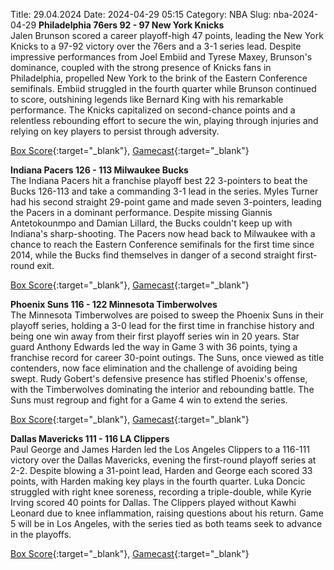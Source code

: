 Title: 29.04.2024
Date: 2024-04-29 05:15
Category: NBA 
Slug: nba-2024-04-29 
**Philadelphia 76ers 92 - 97 New York Knicks**  
Jalen Brunson scored a career playoff-high 47 points, leading the New York Knicks to a 97-92 victory over the 76ers and a 3-1 series lead. Despite impressive performances from Joel Embiid and Tyrese Maxey, Brunson's dominance, coupled with the strong presence of Knicks fans in Philadelphia, propelled New York to the brink of the Eastern Conference semifinals. Embiid struggled in the fourth quarter while Brunson continued to score, outshining legends like Bernard King with his remarkable performance. The Knicks capitalized on second-chance points and a relentless rebounding effort to secure the win, playing through injuries and relying on key players to persist through adversity. 

[Box Score](https://www.nba.com/game/nyk-vs-phi-0042300114/box-score){:target="_blank"}, [Gamecast](https://www.nba.com/game/nyk-vs-phi-0042300114){:target="_blank"}<br>

**Indiana Pacers 126 - 113 Milwaukee Bucks**  
The Indiana Pacers hit a franchise playoff best 22 3-pointers to beat the Bucks 126-113 and take a commanding 3-1 lead in the series. Myles Turner had his second straight 29-point game and made seven 3-pointers, leading the Pacers in a dominant performance. Despite missing Giannis Antetokounmpo and Damian Lillard, the Bucks couldn't keep up with Indiana's sharp-shooting. The Pacers now head back to Milwaukee with a chance to reach the Eastern Conference semifinals for the first time since 2014, while the Bucks find themselves in danger of a second straight first-round exit. 

[Box Score](https://www.nba.com/game/mil-vs-ind-0042300124/box-score){:target="_blank"}, [Gamecast](https://www.nba.com/game/mil-vs-ind-0042300124){:target="_blank"}<br>

**Phoenix Suns 116 - 122 Minnesota Timberwolves**  
The Minnesota Timberwolves are poised to sweep the Phoenix Suns in their playoff series, holding a 3-0 lead for the first time in franchise history and being one win away from their first playoff series win in 20 years. Star guard Anthony Edwards led the way in Game 3 with 36 points, tying a franchise record for career 30-point outings. The Suns, once viewed as title contenders, now face elimination and the challenge of avoiding being swept. Rudy Gobert's defensive presence has stifled Phoenix's offense, with the Timberwolves dominating the interior and rebounding battle. The Suns must regroup and fight for a Game 4 win to extend the series. 

[Box Score](https://www.nba.com/game/min-vs-phx-0042300164/box-score){:target="_blank"}, [Gamecast](https://www.nba.com/game/min-vs-phx-0042300164){:target="_blank"}<br>

**Dallas Mavericks 111 - 116 LA Clippers**  
Paul George and James Harden led the Los Angeles Clippers to a 116-111 victory over the Dallas Mavericks, evening the first-round playoff series at 2-2. Despite blowing a 31-point lead, Harden and George each scored 33 points, with Harden making key plays in the fourth quarter. Luka Doncic struggled with right knee soreness, recording a triple-double, while Kyrie Irving scored 40 points for Dallas. The Clippers played without Kawhi Leonard due to knee inflammation, raising questions about his return. Game 5 will be in Los Angeles, with the series tied as both teams seek to advance in the playoffs. 

[Box Score](https://www.nba.com/game/lac-vs-dal-0042300174/box-score){:target="_blank"}, [Gamecast](https://www.nba.com/game/lac-vs-dal-0042300174){:target="_blank"}<br>

